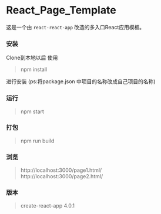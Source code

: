 # React_Page_Template
这是一个由 `react-react-app` 改造的多入口React应用模板。

### 安装
Clone到本地以后 使用
> npm install 

进行安装
(ps:将package.json 中项目的名称改成自己项目的名称)
### 运行
> npm start

### 打包
> npm run build

### 浏览
> http://localhost:3000/page1.html/ <br>
> http://localhost:3000/page2.html/

### 版本
>create-react-app 4.0.1